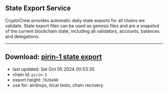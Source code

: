 ## State Export Service
CryptoCrew provides automatic daily state exports for all chains we validate. State export files can be used as genesis files and are a snapshot of the current blockchain state, including all validators, accounts, balances and delegations.

---
**Download: [pirin-1 state export](https://dl-eu2.ccvalidators.com/SERVICE/nolus/pirin-1_export_7626490.json)**
---

- last updated: Sat Oct 05 2024 00:53:35
- chain id: `pirin-1`
- export height: `7626490`
- use for: airdrops, local tests, chain recovery
